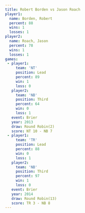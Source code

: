 ```yaml
---
title: Robert Borden vs Jason Roach
player1:              
  name: Borden, Robert
  percent: 88         
  wins: 1             
  losses: 1           
player2:              
  name: Roach, Jason  
  percent: 78         
  wins: 1             
  losses: 1           
games:
 - player1:        
     team: 'NT'    
     position: Lead
     percent: 89   
     win: 1        
     loss: 0       
   player2:         
     team: 'NB'     
     position: Third
     percent: 64    
     win: 0         
     loss: 1        
   event: Brier        
   year: 2013          
   draw: Round Robin(2)
   score: NT 10 - NB 7 
 - player1:        
     team: 'TR'    
     position: Lead
     percent: 88   
     win: 0        
     loss: 1       
   player2:         
     team: 'NB'     
     position: Third
     percent: 97    
     win: 1         
     loss: 0        
   event: Brier         
   year: 2014           
   draw: Round Robin(13)
   score: TR 3 - NB 8   
---
```

